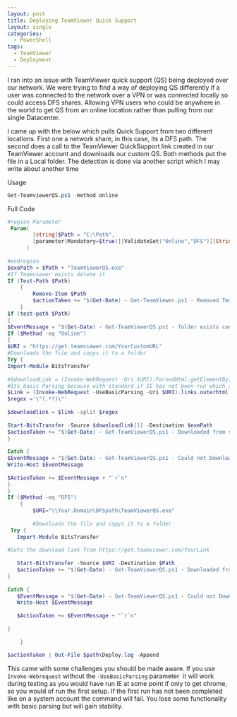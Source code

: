 ```yaml
---
layout: post
title: Deploying TeamViewer Quick Support
layout: single
categories:
  - PowerShell
tags:
  - TeamViewer
  - Deployment
---
```


I ran into an issue with TeamViewer quick support (QS) being deployed over our network. We were trying to find a way of deploying QS differently if a user was connected to the network over a VPN or was connected locally so could access DFS shares. Allowing VPN users who could be anywhere in the world to get QS from an online location rather than pulling from our single Datacenter.  
  
I came up with the below which pulls Quick Support from two different locations. First one a network share, in this case, its a DFS path. The second does a call to the TeamViewer QuickSupport link created in our TeamViewer account and downloads our custom QS. Both methods put the file in a Local folder. The detection is done via another script which I may write about another time  
  
Usage  

```powershell
Get-TeamviewerQS.ps1 -method online
```
  
Full Code  

```powershell
#region Parameter  
 Param(  
        [string]$Path = "C:\Path",  
        [parameter(Mandatory=$true)][ValidateSet("Online","DFS")][String]$Method ="Online"  
      )  
  
#endregion  
$exePath = $Path + "TeamViewerQS.exe"  
#If Teamviewer exists delete it  
If (Test-Path $Path)  
    {  
        Remove-Item $Path  
        $actionTaken += "$(Get-Date) - Get-TeamViewer.ps1 - Removed TeamViewerQS.exe" + "`r`n"  
    }  
if (test-path $Path)  
{  
$EventMessage = "$(Get-Date) - Get-TeamViewerQS.ps1 - folder exists continuing" Write-Host $EventMessage $ActionTaken += $EventMessage + "`r`n" } Else { New-Item $Path -ItemType Directory $EventMessage = "$(Get-Date) - Get-TeamViewer.ps1 - $path Created" Write-Host $EventMessage $ActionTaken += $EventMessage + "`r`n" }  
If ($Method -eq "Online")  
{  
$URI = "https://get.teamviewer.com/YourCustomURL"  
#Downloads the file and copys it to a folder  
Try {  
Import-Module BitsTransfer  
  
#$downloadLink = (Invoke-WebRequest -Uri $URI).ParsedHtml.getElementById('MasterBodyContent_btnRetry').href  
#Its basic Parsing because with standard if IE has not been run which it wouldn't be for a system account it will error  
$Link = (Invoke-WebRequest -UseBasicParsing -Uri $URI).links.outerhtml | where {$_ -like "*TeamViewerQS.exe*" }  
$regex ='\"(.*?)\"'  
  
$downloadlink = $link -split $regex  
  
Start-BitsTransfer -Source $downloadlink[1] -Destination $exePath  
$actionTaken += "$(Get-Date) - Get-TeamViewerQS.ps1 - Downloaded from $($downloadLink[1]) and Deployed to $exePath"+ "`r`n"  
}  
  
Catch {  
$EventMessage = "$(Get-Date) - Get-TeamViewerQS.ps1 - Could not Download TeamViewer Quick Support" + ". " + $_.Exception.Message  
Write-Host $EventMessage  
  
$ActionTaken += $EventMessage + "`r`n"  
}  
}  
If ($Method -eq "DFS")  
    {  
        $URI="\\Your.Domain\DFSpath\TeamViewerQS.exe"  
  
        #Downloads the file and copys it to a folder  
 Try {  
   Import-Module BitsTransfer  
  
#Gets the download link from https://get.teamviewer.com/YourLink  
  
   Start-BitsTransfer -Source $URI -Destination $Path  
   $actionTaken += "$(Get-Date) - Get-TeamViewerQS.ps1 - Downloaded from $URI and Deployed to $exepath"+ "`r`n"  
}  
  
Catch {  
   $EventMessage = "$(Get-Date) - Get-TeamViewerQS.ps1 - Could not Download TeamViewer Quick Support" + ". " + $_.Exception.Message  
   Write-Host $EventMessage  
  
   $ActionTaken += $EventMessage + "`r`n"  
  
}  
  
    }  
  
$actionTaken | Out-File $path\Deploy.log -Append
```
  
This came with some challenges you should be made aware. If you use `Invoke-Webrequest` without the `-UseBasicParsing` parameter  it will work during testing as you would have run IE at some point if only to get chrome, so you would of run the first setup. If the first run has not been completed like on a system account the command will fail. You lose some functionality with basic parsing but will gain stability.
